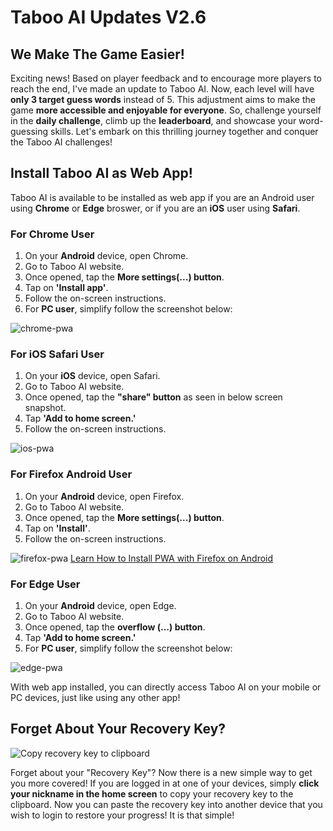 # **Taboo AI Updates V2.6**

## We Make The Game Easier!

Exciting news! Based on player feedback and to encourage more players to reach the end, I've made an update to Taboo AI. Now, each level will have **only 3 target guess words** instead of 5. This adjustment aims to make the game **more accessible and enjoyable for everyone**. So, challenge yourself in the **daily challenge**, climb up the **leaderboard**, and showcase your word-guessing skills. Let's embark on this thrilling journey together and conquer the Taboo AI challenges!

## Install Taboo AI as Web App!

Taboo AI is available to be installed as web app if you are an Android user using **Chrome** or **Edge** broswer, or if you are an **iOS** user using **Safari**. 

### For Chrome User

1. On your **Android** device, open Chrome.
2. Go to Taboo AI website.
3. Once opened, tap the **More settings(...) button**.
4. Tap on **'Install app'**.
5. Follow the on-screen instructions.
6. For **PC user**, simplify follow the screenshot below:

![chrome-pwa](/features/pwa-chrome.png)

### For iOS Safari User

1. On your **iOS** device, open Safari.
2. Go to Taboo AI website.
3. Once opened, tap the **"share" button** as seen in below screen snapshot.
4. Tap **'Add to home screen.'**
5. Follow the on-screen instructions.

![ios-pwa](/features/pwa-ios.gif)

### For Firefox Android User

1. On your **Android** device, open Firefox.
2. Go to Taboo AI website.
3. Once opened, tap the **More settings(...) button**.
4. Tap on **'Install'**.
5. Follow the on-screen instructions.

![firefox-pwa](/features/pwa-firefox.png)
[Learn How to Install PWA with Firefox on Android](https://mzl.la/3p7ltJx)

### For Edge User

1. On your **Android** device, open Edge.
2. Go to Taboo AI website.
3. Once opened, tap the **overflow (...) button**.
4. Tap **'Add to home screen.'**
5. For **PC user**, simplify follow the screenshot below:

![edge-pwa](/features/pwa-edge.png)

With web app installed, you can directly access Taboo AI on your mobile or PC devices, just like using any other app!

## Forget About Your Recovery Key?

![Copy recovery key to clipboard](/features/Copy%20RKey%20to%20Clipboard.png)

Forget about your "Recovery Key"? Now there is a new simple way to get you more covered! If you are logged in at one of your devices, simply **click your nickname in the home screen** to copy your recovery key to the clipboard. Now you can paste the recovery key into another device that you wish to login to restore your progress! It is that simple!